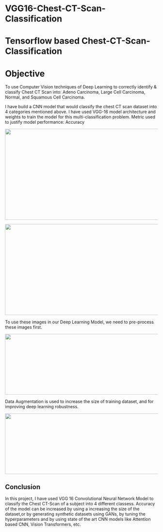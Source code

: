 # VGG16-Chest-CT-Scan-Classification


# Tensorflow based Chest-CT-Scan-Classification
# Objective
To use Computer Vision techniques of Deep Learning to correctly identify & classify Chest CT Scan into:
  Adeno Carcinoma, Large Cell Carcinoma, Normal, and Squamous Cell Carcinoma.
  
I have build a CNN model that would classify the chest CT scan dataset into 4 categories mentioned above. I have used VGG-16 model architecture and weights to train the model for this multi-classification problem. 
Metric used to justify model performance: Accuracy


<p align="center">
    <img width="700" height="300" src = 'https://github.com/pranavtushar/Chest-CT-Scan-Classification/blob/main/Images/Adeno%26largecell_Carcinoma.jpg'
</p>

<p align="center">
    <img width="700" height="300" src = 'https://github.com/pranavtushar/Chest-CT-Scan-Classification/blob/main/Images/Normal%26Squamouscell_Carcinoma.jpg'
</p>

To use these images in our Deep Learning Model, we need to pre-process these images first.

<p align="center">
    <img width="750" height="200" src = 'https://github.com/pranavtushar/Chest-CT-Scan-Classification/blob/main/Images/Data_Preprocessing.jpg'
</p>
  
Data Augmentation is used to increase the size of training dataset, and for improving deep learning robustness.
  <p align="center">
    <img width="750" height="200" src = 'https://github.com/pranavtushar/Chest-CT-Scan-Classification/blob/main/Images/Data_Augmentation.jpg'
</p>

    
## Conclusion
    
In this project, I have used VGG 16 Convolutional Neural Network Model to classify the Chest CT-Scan of a subject into 4 different classess. Accuracy of the model can be increased by using a increasing the size of the dataset,or by generating synthetic datasets using GANs, by tuning the hyperparameters and by using state of the art CNN models like Attention based CNN, Vision Transformers, etc.
